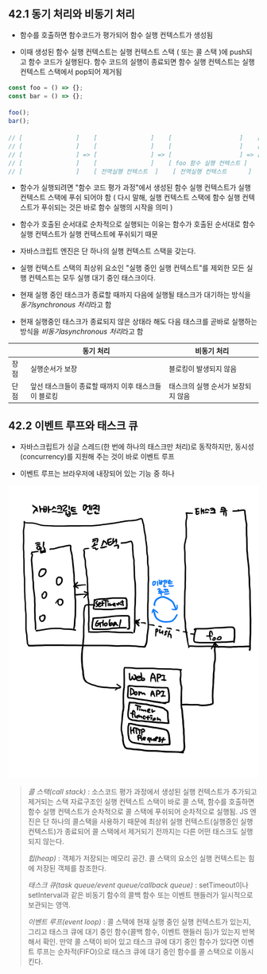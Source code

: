 ## 42.1 동기 처리와 비동기 처리

- 함수를 호출하면 함수코드가 평가되어 함수 실행 컨텍스트가 생성됨

- 이때 생성된 함수 실행 컨텍스트는 실행 컨텍스트 스택 ( 또는 콜 스택 )에 push되고 함수 코드가 실행된다. 함수 코드의 실행이 종료되면 함수 실행 컨텍스트는 실행 컨텍스트 스택에서 pop되어 제거됨

```javascript
const foo = () => {};
const bar = () => {};

foo();
bar();

// [               ]    [               ]    [                   ]    [                   ]     [                   ]    [                   ]    [                   ]
// [               ]    [               ]    [                   ]    [                   ]     [                   ]    [                   ]    [                   ]
// [               ] => [               ] => [                   ] => [                   ]  => [                   ] => [                   ] => [                   ]
// [               ]    [               ]    [ foo 함수 실행 컨텍스트 ]    [                   ]     [ bar 함수 실행 컨텍스트 ]   [                   ]    [                   ]
// [               ]    [ 전역실행 컨텍스트  ]    [ 전역실행 컨텍스트      ]    [ 전역실행 컨텍스트      ]    [ 전역실행 컨텍스트      ]   [ 전역실행 컨텍스트      ]    [                   ]
```

- 함수가 실행되려면 "함수 코드 평가 과정"에서 생성된 함수 실행 컨텍스트가 실행 컨텍스트 스택에 푸쉬 되어야 함 ( 다시 말해, 실행 컨텍스트 스택에 함수 실행 컨텍스트가 푸쉬되는 것은 바로 함수 실행의 시작을 의미 )

- 함수가 호출된 순서대로 순차적으로 실행되는 이유는 함수가 호출된 순서대로 함수 실행 컨텍스트가 실행 컨텍스트에 푸쉬되기 때문

- 자바스크립트 엔진은 단 하나의 실행 컨텍스트 스택을 갖는다.

- 실행 컨텍스트 스택의 최상위 요소인 "실행 중인 실행 컨텍스트"를 제외한 모든 실행 컨텍스트는 모두 실행 대기 중인 태스크이다.

- 현재 실행 중인 태스크가 종료할 때까지 다음에 실행될 태스크가 대기하는 방식을 *동기synchronous 처리*라고 함

- 현재 실행중인 태스크가 종료되지 않은 상태라 해도 다음 태스크를 곧바로 실행하는 방식을 *비동기asynchronous 처리*라고 함

|      | 동기 처리                                            | 비동기 처리                        |
| ---- | ---------------------------------------------------- | ---------------------------------- |
| 장점 | 실행순서가 보장                                      | 블로킹이 발생되지 않음             |
| 단점 | 앞선 태스크들이 종료할 때까지 이후 태스크들이 블로킹 | 태스크의 실행 순서가 보장되지 않음 |

## 42.2 이벤트 루프와 태스크 큐

- 자바스크립트가 싱글 스레드(한 번에 하나의 태스크만 처리)로 동작하지만, 동시성(concurrency)를 지원해 주는 것이 바로 이벤트 루프

- 이벤트 루프는 브라우저에 내장되어 있는 기능 중 하나

<img src="./images/eventLoop.png" witdh="50%">

> _콜 스택(call stack)_ : 소스코드 평가 과정에서 생성된 실행 컨텍스트가 추가되고 제거되는 스택 자료구조인 실행 컨텍스트 스택이 바로 콜 스택, 함수를 호출하면 함수 실행 컨텍스트가 순차적으로 콜 스택에 푸쉬되어 순차적으로 실행됨. JS 엔진은 단 하나의 콜스택을 사용하기 때문에 최상위 실행 컨텍스트(실행중인 실행 컨텍스트)가 종료되어 콜 스택에서 제거되기 전까지는 다른 어떤 태스크도 실행되지 않는다.
>
> _힙(heap)_ : 객체가 저장되는 메모리 공간. 콜 스택의 요소인 실행 컨텍스트는 힘에 저장된 객체를 참조한다.
>
> _태스크 큐(task queue/event queue/callback queue)_ : setTimeout이나 setInterval과 같은 비동기 함수의 콜백 함수 또는 이벤트 핸들러가 일시적으로 보관되는 영역.
>
> _이벤트 루프(event loop)_ : 콜 스택에 현재 실행 중인 실행 컨텍스트가 있는지, 그리고 태스크 큐에 대기 중인 함수(콜백 함수, 이벤트 핸들러 등)가 있는지 반복해서 확인. 만약 콜 스택이 비어 있고 태스크 큐에 대기 중인 함수가 있다면 이벤트 루프는 순차적(FIFO)으로 태스크 큐에 대기 중인 함수를 콜 스택으로 이동시킨다.
